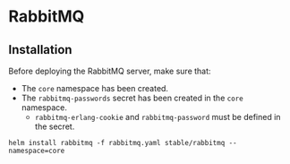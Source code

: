 # RabbitMQ

## Installation

Before deploying the RabbitMQ server, make sure that:
- The `core` namespace has been created.
- The `rabbitmq-passwords` secret has been created in the `core` namespace.
    - `rabbitmq-erlang-cookie` and `rabbitmq-password` must be defined in the secret.


```shell
helm install rabbitmq -f rabbitmq.yaml stable/rabbitmq --namespace=core
```